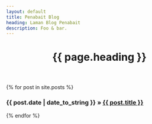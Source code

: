 ```yaml
---
layout: default
title: Penabait Blog
heading: Laman Blog Penabait
description: Foo & bar.
---
```

<header>
    <h1>{{ page.heading }}</h1>
</header>


  <section>
    {% for post in site.posts %}
      <h3><span>{{ post.date | date_to_string }}</span> » <a href="{{ post.url }}" title="{{ post.title }}">{{ post.title }}</a></h3>
    {% endfor %}
  </section>
